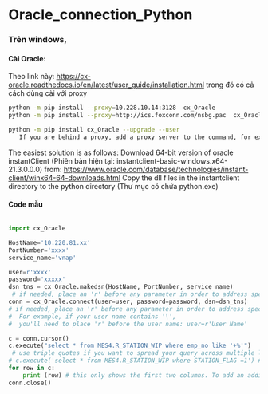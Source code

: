 # Oracle_connection_Python

### Trên windows,
 #### Cài Oracle:
 Theo link này: https://cx-oracle.readthedocs.io/en/latest/user_guide/installation.html
 trong đó có cả cách dùng cài với proxy
 
 ```bash
 python -m pip install --proxy=10.228.10.14:3128  cx_Oracle
 python -m pip install --proxy=http://ics.foxconn.com/nsbg.pac  cx_Oracle --upgrade --user
 
 python -m pip install cx_Oracle --upgrade --user
    If you are behind a proxy, add a proxy server to the command, for example add --proxy=http://proxy.example.com:80
 
 ```
 
The easiest solution is as follows:
Download 64-bit version of oracle instantClient (Phiên bản hiện tại: instantclient-basic-windows.x64-21.3.0.0.0) from: https://www.oracle.com/database/technologies/instant-client/winx64-64-downloads.html
Copy the dll files in the instantclient directory to the python directory (Thư mục có chứa python.exe)

#### Code mẫu

```python

import cx_Oracle

HostName='10.220.81.xx'
PortNumber='xxxx'
service_name='vnap'

user=r'xxxx'
password='xxxxx'
dsn_tns = cx_Oracle.makedsn(HostName, PortNumber, service_name)
 # if needed, place an 'r' before any parameter in order to address special characters such as '\'.
conn = cx_Oracle.connect(user=user, password=password, dsn=dsn_tns) 
# if needed, place an 'r' before any parameter in order to address special characters such as '\'. 
#  For example, if your user name contains '\',
#  you'll need to place 'r' before the user name: user=r'User Name'

c = conn.cursor()
c.execute("select * from MES4.R_STATION_WIP where emp_no like '+%'")
 # use triple quotes if you want to spread your query across multiple lines
# c.execute('select * from MES4.R_STATION_WIP where STATION_FLAG =1') # use triple quotes if you want to spread your query across multiple lines
for row in c:
    print (row) # this only shows the first two columns. To add an additional column you'll need to add , '-', row[2], etc.
conn.close()

```






